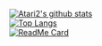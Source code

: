 [![Atari2's github stats](https://github-readme-stats.vercel.app/api?username=Atari2&count_private=true&theme=radical&show_icons=true)](https://github.com/anuraghazra/github-readme-stats)
<br>
[![Top Langs](https://github-readme-stats.vercel.app/api/top-langs/?username=Atari2)](https://github.com/anuraghazra/github-readme-stats)
<br>
[![ReadMe Card](https://github-readme-stats.vercel.app/api/pin/?username=Atari2&repo=SpriteToolSuperDelux)](https://github.com/JackTheSpades/SpriteToolSuperDelux)
<!--
**Atari2/Atari2** is a ✨ _special_ ✨ repository because its `README.md` (this file) appears on your GitHub profile.

Here are some ideas to get you started:

- 🔭 I’m currently working on ...
- 🌱 I’m currently learning ...
- 👯 I’m looking to collaborate on ...
- 🤔 I’m looking for help with ...
- 💬 Ask me about ...
- 📫 How to reach me: ...
- 😄 Pronouns: ...
- ⚡ Fun fact: ...
-->
